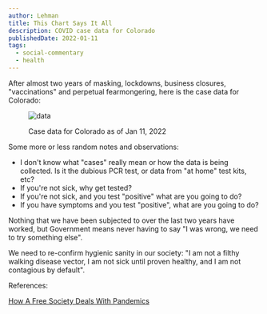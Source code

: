 ```yaml
---
author: Lehman
title: This Chart Says It All
description: COVID case data for Colorado
publishedDate: 2022-01-11
tags:
  - social-commentary
  - health
---
```


After almost two years of masking, lockdowns, business closures, "vaccinations" and perpetual fearmongering, here is the case data for Colorado:

<figure>

![data](@/assets/images/posts/CO-COVID-case-data-1024x495.png)

<figcaption>

Case data for Colorado as of Jan 11, 2022

</figcaption>

</figure>

Some more or less random notes and observations:

- I don't know what "cases" really mean or how the data is being collected. Is it the dubious PCR test, or data from "at home" test kits, etc?
- If you're not sick, why get tested?
- If you're not sick, and you test "positive" what are you going to do?
- If you have symptoms and you test "positive", what are you going to do?

Nothing that we have been subjected to over the last two years have worked, but Government means never having to say "I was wrong, we need to try something else".

We need to re-confirm hygienic sanity in our society: "I am not a filthy walking disease vector, I am not sick until proven healthy, and I am not contagious by default".

References:

[How A Free Society Deals With Pandemics](https://www.aier.org/article/how-a-free-society-deals-with-pandemics-according-to-legendary-epidemiologist-and-smallpox-eradicator-donald-henderson/)
